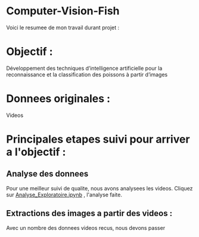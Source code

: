 # Computer-Vision-Fish

Voici le resumee de mon travail durant projet :
# Objectif : 
Développement des techniques d’intelligence artificielle
pour la reconnaissance et la classification des poissons à
partir d’images

# Donnees originales : 
Videos

# Principales etapes suivi pour arriver a l'objectif :
## Analyse des donnees
Pour une meilleur suivi de qualite, nous avons analysees les videos. Cliquez sur [Analyse_Exploratoire.ipynb]([https://github.com/utilisateur/repository/blob/main/path/vers/notebook.ipynb](https://github.com/Mikael1226/Computer-Vision-Fish/blob/main/Analyse_Exploratoire.ipynb)) , l'analyse faite.
## Extractions des images a partir des videos :

Avec un nombre des donnees videos recus, nous devons passer   
